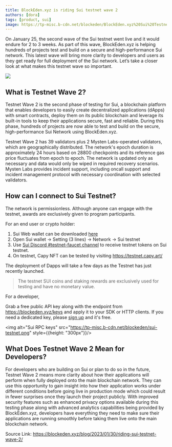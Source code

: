 ```yaml
---
title: BlockEden.xyz is riding Sui testnet wave 2
authors: [dora]
tags: [product, sui]
image: https://tp-misc.b-cdn.net/blockeden/BlockEden.xyz%20Sui%20Testnet%20Wave%202.png
---
```




On January 25, the second wave of the Sui testnet went live and it would endure for 2 to 3 weeks. As part of this wave, BlockEden.xyz is helping hundreds of projects test and build on a secure and high-performance Sui network. This latest wave will bring more clarity to developers and users as they get ready for full deployment of the Sui network. Let’s take a closer look at what makes this testnet wave so important.



![](https://tp-misc.b-cdn.net/blockeden/BlockEden.xyz%20Sui%20Testnet%20Wave%202.png)

## What is Testnet Wave 2?

Testnet Wave 2 is the second phase of testing for Sui, a blockchain platform that enables developers to easily create decentralized applications (dApps) with smart contracts, deploy them on its public blockchain and leverage its built-in tools to keep their applications secure, fast and reliable. During this phase, hundreds of projects are now able to test and build on the secure, high-performance Sui Network using BlockEden.xyz.

Testnet Wave 2 has 39 validators plus 2 Mysten Labs-operated validators, which are geographically distributed. The network's epoch duration is approximately 24 hours based on 28800 checkpoints and its reference gas price fluctuates from epoch to epoch. The network is updated only as necessary and data would only be wiped in required recovery scenarios. Mysten Labs provides incident support, including oncall support and incident management protocol with necessary coordination with selected validators.

## How can I connect to Sui Testnet?

The network is permissionless. Although anyone can engage with the testnet, awards are exclusively given to program participants.

For an end user or crypto holder:

1. Sui Web wallet can be downloaded [here](https://chrome.google.com/webstore/detail/sui-wallet/opcgpfmipidbgpenhmajoajpbobppdil)
2. Open Sui wallet -> Setting (3 lines) -> Network -> Sui testnet
3. Use [Sui Discord #testnet-faucet channel](https://discord.gg/sui) to receive testnet tokens on Sui testnet.
4. On testnet, Capy NFT can be tested by visiting https://testnet.capy.art/

The deployment of Dapps will take a few days as the Testnet has just recently launched.

> The testnet SUI coins and staking rewards are exclusively used for testing and have no monetary value.

For a developer,

Grab a free public API key along with the endpoint from https://blockeden.xyz/keys and apply it to your SDK or HTTP clients. If you need a dedicated key, please [sign up](https://blockeden.xyz/dash/sign-up/) and it's free.

<img alt="Sui RPC keys" src="https://tp-misc.b-cdn.net/blockeden/sui-testnet.png" style={{height: "300px"}}/>


## What Does Testnet Wave 2 Mean for Developers?

For developers who are building on Sui or plan to do so in the future, Testnet Wave 2 means more clarity about how their applications will perform when fully deployed onto the main blockchain network. They can use this opportunity to gain insight into how their application works under different conditions before going live in production mode which could result in fewer surprises once they launch their project publicly. With improved security features such as enhanced privacy options available during this testing phase along with advanced analytics capabilities being provided by BlockEden.xyz, developers have everything they need to make sure their applications are running smoothly before taking them live onto the main blockchain network.

Source Link: https://blockeden.xyz/blog/2023/01/30/riding-sui-testnet-wave-2/
